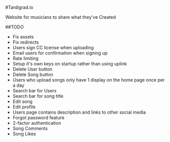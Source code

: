 #Tardigrad.io

Website for musicians to share what they've Created

##TODO
* Fix assets
* Fix redirects
* Users sign CC license when uploading
* Email users for confirmation when signing up
* Rate limiting
* Setup it's own keys on startup rather than using uplink
* Delete User button
* Delete Song button
* Users who upload songs only have 1 display on the home page once per a day
* Search bar for Users
* Search bar for song title
* Edit song
* Edit profile
* Users page contains description and links to other social media
* Forgot password feature
* 2-factor authentication
* Song Comments
* Song Likes
